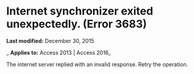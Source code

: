
# Internet synchronizer exited unexpectedly. (Error 3683)

 **Last modified:** December 30, 2015

 _ **Applies to:** Access 2013 | Access 2016_

The internet server replied with an invalid response. Retry the operation.

